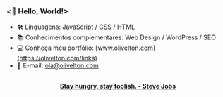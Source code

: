 ### <🖖 Hello, World!>

- 🛠 Linguagens: JavaScript / CSS / HTML
- 📚 Conhecimentos complementares: Web Design / WordPress / SEO
- 💻 Conheça meu portfólio: [www.olivelton.com](https://olivelton.com/links)
- 📧 E-mail: ola@olivelton.com

##

<div align="center">
<strong> <a href="https://www.youtube.com/watch?v=UF8uR6Z6KLc&ab_channel=Stanford" target="_blank">Stay hungry, stay foolish. - Steve Jobs</a></strong>
</div>
